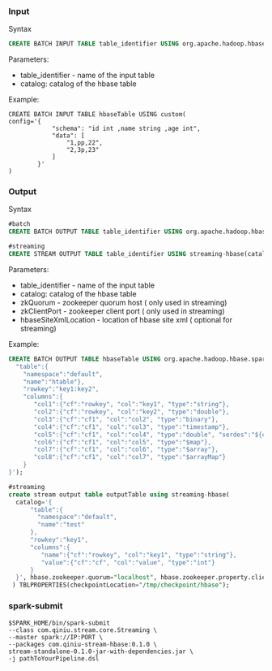 ### Input
Syntax

```sql
CREATE BATCH INPUT TABLE table_identifier USING org.apache.hadoop.hbase.spark(catalog=<catalog>);
```

Parameters:

- table_identifier - name of the input table
- catalog:  catalog of the hbase table

Example:

```
CREATE BATCH INPUT TABLE hbaseTable USING custom(
config='{
            "schema": "id int ,name string ,age int",
            "data": [
                "1,pp,22",
                "2,3p,23"
            ]
        }'
)
```

### Output

Syntax

```sql
#batch
CREATE BATCH OUTPUT TABLE table_identifier USING org.apache.hadoop.hbase.spark(catalog=<catalog>,hbase.spark.config.location=<hbaseSiteXmlLocation>);

#streaming
CREATE STREAM OUTPUT TABLE table_identifier USING streaming-hbase(catalog=<catalog>,hbase.zookeeper.quorum=<zkQuorum>, hbase.zookeeper.property.clientPort=<zkClientPort>,,hbase.spark.config.location=<hbaseSiteXmlLocation>) TBLPROPERTIES(checkpointLocation=<checkPointLocation>);

```

Parameters:

- table_identifier - name of the input table
- catalog:  catalog of the hbase table
- zkQuorum - zookeeper quorum host ( only used in streaming)
- zkClientPort - zookeeper client port  ( only used in streaming)
- hbaseSiteXmlLocation - location of hbase site xml ( optional for streaming)

Example:

```sql
CREATE BATCH OUTPUT TABLE hbaseTable USING org.apache.hadoop.hbase.spark(catalog='{
  "table":{
  	"namespace":"default",
  	"name":"htable"},
    "rowkey":"key1:key2",
    "columns":{
       "col1":{"cf":"rowkey", "col":"key1", "type":"string"},
       "col2":{"cf":"rowkey", "col":"key2", "type":"double"},
       "col3":{"cf":"cf1", "col":"col2", "type":"binary"},
       "col4":{"cf":"cf1", "col":"col3", "type":"timestamp"},
       "col5":{"cf":"cf1", "col":"col4", "type":"double", "serdes":"${classOf[DoubleSerDes].getName}"},
       "col6":{"cf":"cf1", "col":"col5", "type":"$map"},
       "col7":{"cf":"cf1", "col":"col6", "type":"$array"},
       "col8":{"cf":"cf1", "col":"col7", "type":"$arrayMap"}
    }
}');

#streaming
create stream output table outputTable using streaming-hbase(
  catalog='{
      "table":{
    	"namespace":"default",
    	"name":"test"
      },
      "rowkey":"key1",
      "columns":{
         "name":{"cf":"rowkey", "col":"key1", "type":"string"},
         "value":{"cf":"cf", "col":"value", "type":"int"}
      }
  }', hbase.zookeeper.quorum="localhost", hbase.zookeeper.property.clientPort="2181"
 ) TBLPROPERTIES(checkpointLocation="/tmp/checkpoint/hbase");
```

### spark-submit

```shell
$SPARK_HOME/bin/spark-submit
--class com.qiniu.stream.core.Streaming \
--master spark://IP:PORT \
--packages com.qiniu-stream-hbase:0.1.0 \
stream-standalone-0.1.0-jar-with-dependencies.jar \
-j pathToYourPipeline.dsl 
```

